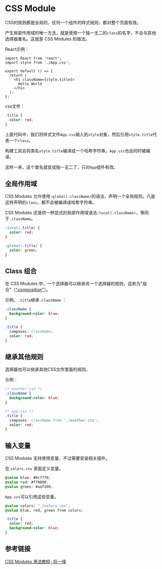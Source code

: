 # CSS Module

CSS的规则都是全局的，任何一个组件的样式规则，都对整个页面有效。

产生局部作用域的唯一方法，就是使用一个独一无二的`class`的名字，不会与其他选择器重名。这就是 CSS Modules 的做法。

React示例：

```react
import React from 'react';
import style from './App.css';

export default () => {
  return (
    <h1 className={style.title}>
      Hello World
    </h1>
  );
};
```

css文件：

```css
.title {
  color: red;
}
```

上面代码中，我们将样式文件`App.css`输入到`style`对象，然后引用`style.title`代表一个`class`。

构建工具会将类名`style.title`编译成一个哈希字符串。`App.css`也会同时被编译。

这样一来，这个类名就变成独一无二了，只对`App`组件有效。

## 全局作用域

CSS Modules 允许使用`:global(.className)`的语法，声明一个全局规则。凡是这样声明的`class`，都不会被编译成哈希字符串。

CSS Modules 还提供一种显式的局部作用域语法`:local(.className)`，等同于`.className`。

```css
:local(.title) {
  color: red;
}

:global(.title) {
  color: green;
}
```

## Class 组合

在 CSS Modules 中，一个选择器可以继承另一个选择器的规则，这称为"组合"（["composition"](https://github.com/css-modules/css-modules#composition)）。

示例，`.title`继承`.className` ：

```css
.className {
  background-color: blue;
}

.title {
  composes: className;
  color: red;
}
```

## 继承其他规则

选择器也可以继承其他CSS文件里面的规则。

示例：

```css
/* another.css */
.className {
  background-color: blue;
}

/* app.css */
.title {
  composes: className from './another.css';
  color: red;
}
```

## 输入变量

CSS Modules 支持使用变量，不过需要安装相关插件。

在 `colors.css` 里面定义变量。

```css
@value blue: #0c77f8;
@value red: #ff0000;
@value green: #aaf200;
```

`App.css`可以引用这些变量。

```css
@value colors: "./colors.css";
@value blue, red, green from colors;

.title {
  color: red;
  background-color: blue;
}
```



## 参考链接

[CSS Modules 用法教程- 阮一峰](http://www.ruanyifeng.com/blog/2016/06/css_modules.html)

